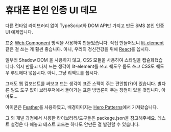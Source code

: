 # 휴대폰 본인 인증 UI 데모

다른 런타임 라이브러리 없이 TypeScript와 DOM API만 가지고 만든 SMS 본인 인증 UI 예제입니다.

표준 [Web Component](https://www.webcomponents.org/) 방식을 사용하여 만들었습니다. 직접 만들어보니 [lit-element](https://lit-element.polymer-project.org/) 같은 걸 쓰는 게 훨씬 좋습니다.
아니, 우리의 정신건강을 위해 [React](https://ko.reactjs.org/)를 씁시다.

일부러 Shadow DOM 을 사용하지 않고, CSS 모듈을 사용하여 스타일을 캡슐화했습니다. 역시 만들고 나서 드는 생각이 lit-element를 쓰고 쉐도우 돔도 쓰고 CSS도 쉐도우 루트에다 넣읍시다. 아니, 그냥 리액트를 씁시다.

그래도 웹 컴포넌트를 써보고 드는 생각이 표준 스펙이 주는 편안함(?)이 있습니다. 별다른 빌드 도구 없이 브라우저에서 돌아가는 표준 방법론이 주는 장점이 있을 것입니다. 아마도...

아이콘은 [Feather](https://feathericons.com/)를 사용하였고, 배경이미지는 [Hero Patterns](https://www.heropatterns.com/)에서 가져왔습니다.

그 외 개발 과정에서 사용한 라이브러리/도구들은 package.json을 참고해주세요. 테스트 설정은 다 해놓고 테스트 코드는 하나도 안만든 걸 발견할 수 있습니다.
